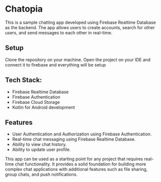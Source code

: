 # Chatopia
This is a sample chatting app developed using Firebase Realtime Database as the backend. The app allows users to create accounts, search for other users, and send messages to each other in real-time.


## Setup
Clone the repository on your machine. Open the project on your IDE and connect it to firebase and everything will be setup

## Tech Stack:
- Firebase Realtime Database
- Firebase Authentication
- Firebase Cloud Storage
- Kotlin for Android development


## Features

- User Authentication and Authorization using Firebase Authentication.
- Real-time chat messaging using Firebase Realtime Database.
- Ability to view chat history.
- Ability to update user profile.


This app can be used as a starting point for any project that requires real-time chat functionality. It provides a solid foundation for building more complex chat applications with additional features such as file sharing, group chats, and push notifications.
